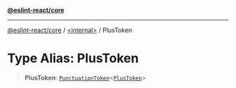 [**@eslint-react/core**](../../README.md)

***

[@eslint-react/core](../../README.md) / [\<internal\>](../README.md) / PlusToken

# Type Alias: PlusToken

> **PlusToken**: [`PunctuationToken`](../interfaces/PunctuationToken.md)\<[`PlusToken`](../enumerations/SyntaxKind.md#plustoken)\>
